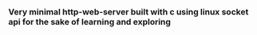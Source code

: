 ### Very minimal http-web-server built with c using linux socket api for the sake of learning and exploring
